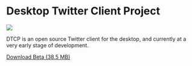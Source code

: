 # Desktop Twitter Client Project

![](http://p.ikemi.org/556ae790b96c2.jpg)

DTCP is an open source Twitter client for the desktop, and currently at a very early stage of development.

[Download Beta (38.5 MB)](https://github.com/alchen/DTCP/releases/download/v0.0.4/DTCP.zip)
